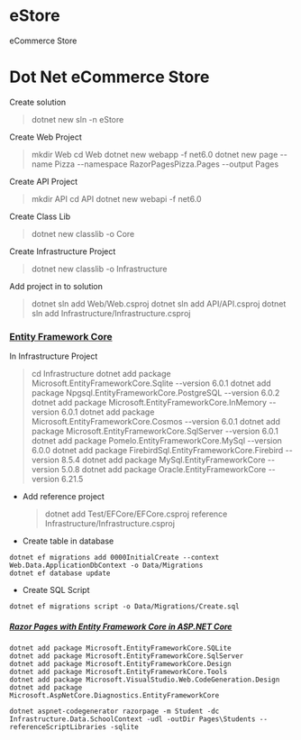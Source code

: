 # eStore

eCommerce Store

# Dot Net eCommerce Store

Create solution

> dotnet new sln -n eStore

Create Web Project

> mkdir Web
> cd Web
> dotnet new webapp -f net6.0
> dotnet new page --name Pizza --namespace RazorPagesPizza.Pages --output Pages

Create API Project

> mkdir API
> cd API
> dotnet new webapi -f net6.0

Create Class Lib

> dotnet new classlib -o Core

Create Infrastructure Project

> dotnet new classlib -o Infrastructure

Add project in to solution

> dotnet sln add Web/Web.csproj
> dotnet sln add API/API.csproj
> dotnet sln add Infrastructure/Infrastructure.csproj

### [Entity Framework Core ](https://docs.microsoft.com/en-us/ef/core/)

In Infrastructure Project

> cd Infrastructure
> dotnet add package Microsoft.EntityFrameworkCore.Sqlite --version 6.0.1
> dotnet add package Npgsql.EntityFrameworkCore.PostgreSQL --version 6.0.2
> dotnet add package Microsoft.EntityFrameworkCore.InMemory --version 6.0.1
> dotnet add package Microsoft.EntityFrameworkCore.Cosmos --version 6.0.1
> dotnet add package Microsoft.EntityFrameworkCore.SqlServer --version 6.0.1
> dotnet add package Pomelo.EntityFrameworkCore.MySql --version 6.0.0
> dotnet add package FirebirdSql.EntityFrameworkCore.Firebird --version 8.5.4
> dotnet add package MySql.EntityFrameworkCore --version 5.0.8
> dotnet add package Oracle.EntityFrameworkCore --version 6.21.5

- Add reference project

  > dotnet add Test/EFCore/EFCore.csproj reference Infrastructure/Infrastructure.csproj

- Create table in database

```
dotnet ef migrations add 0000InitialCreate --context Web.Data.ApplicationDbContext -o Data/Migrations
dotnet ef database update
```

- Create SQL Script

```
dotnet ef migrations script -o Data/Migrations/Create.sql
```

##### [Razor Pages with Entity Framework Core in ASP.NET Core ](https://docs.microsoft.com/en-us/aspnet/core/data/ef-rp/intro?view=aspnetcore-6.0&tabs=visual-studio-code)

```
dotnet add package Microsoft.EntityFrameworkCore.SQLite
dotnet add package Microsoft.EntityFrameworkCore.SqlServer
dotnet add package Microsoft.EntityFrameworkCore.Design
dotnet add package Microsoft.EntityFrameworkCore.Tools
dotnet add package Microsoft.VisualStudio.Web.CodeGeneration.Design
dotnet add package Microsoft.AspNetCore.Diagnostics.EntityFrameworkCore
```

```
dotnet aspnet-codegenerator razorpage -m Student -dc Infrastructure.Data.SchoolContext -udl -outDir Pages\Students --referenceScriptLibraries -sqlite

```

